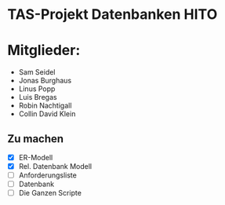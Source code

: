 # TAS-Projekt Datenbanken HITO
# Mitglieder:
* Sam Seidel
* Jonas Burghaus
* Linus Popp
* Luis Bregas
* Robin Nachtigall
* Collin David Klein


## Zu machen
- [X] ER-Modell
- [X] Rel. Datenbank Modell
- [ ] Anforderungsliste
- [ ] Datenbank 
- [ ] Die Ganzen Scripte
